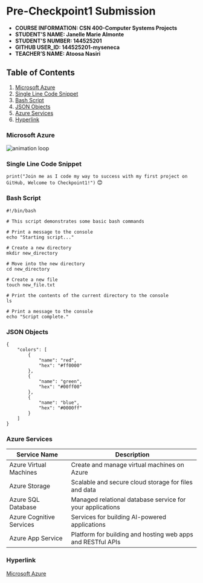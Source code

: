 # Pre-Checkpoint1 Submission

- **COURSE INFORMATION: CSN 400-Computer Systems Projects**
- **STUDENT’S NAME: Janelle Marie Almonte**
- **STUDENT'S NUMBER: 144525201**
- **GITHUB USER_ID: 144525201-myseneca** 
- **TEACHER’S NAME: Atoosa Nasiri**

## Table of Contents
1. [Microsoft Azure](#microsoft-azure)
2. [Single Line Code Snippet](#single-line-code-snippet)
3. [Bash Script](#bash-script)
4. [JSON Objects](#json-objects)
5. [Azure Services](#azure-services)
6. [Hyperlink](#hyperlink)

### Microsoft Azure
<img src="https://media.giphy.com/media/CyprIZWx32GbXcgbua/giphy.gif" alt="animation loop">

### Single Line Code Snippet
`print("Join me as I code my way to success with my first project on GitHub, Welcome to Checkpoint1!")` 😊

### Bash Script

```
#!/bin/bash

# This script demonstrates some basic bash commands

# Print a message to the console
echo "Starting script..."

# Create a new directory
mkdir new_directory

# Move into the new directory
cd new_directory

# Create a new file
touch new_file.txt

# Print the contents of the current directory to the console
ls

# Print a message to the console
echo "Script complete."
```

### JSON Objects
```
{
    "colors": [
        {
            "name": "red",
            "hex": "#ff0000"
        },
        {
            "name": "green",
            "hex": "#00ff00"
        },
        {
            "name": "blue",
            "hex": "#0000ff"
        }
    ]
}
```
### Azure Services
| Service Name             | Description                                                           |
|--------------------------|-----------------------------------------------------------------------|
| Azure Virtual Machines   | Create and manage virtual machines on Azure                           |
| Azure Storage            | Scalable and secure cloud storage for files and data                  |
| Azure SQL Database       | Managed relational database service for your applications             |
| Azure Cognitive Services | Services for building AI-powered applications                         |
| Azure App Service        | Platform for building and hosting web apps and RESTful APIs           |

### Hyperlink
[Microsoft Azure](https://azure.microsoft.com/en-us/)

